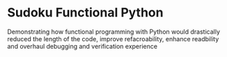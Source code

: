 # Sudoku Functional Python
 Demonstrating how functional programming with Python would drastically reduced the length of the code, improve refacroability, enhance readbility and overhaul debugging and verification experience
